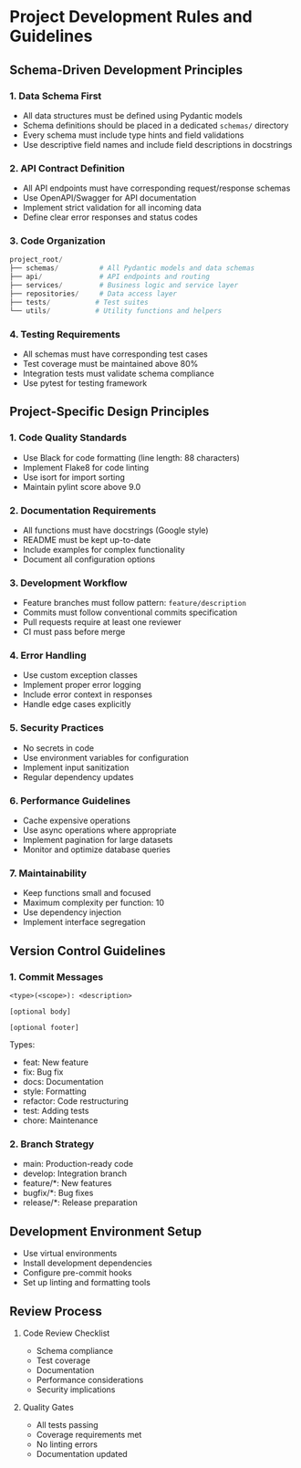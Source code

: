 # Project Development Rules and Guidelines

## Schema-Driven Development Principles

### 1. Data Schema First
- All data structures must be defined using Pydantic models
- Schema definitions should be placed in a dedicated `schemas/` directory
- Every schema must include type hints and field validations
- Use descriptive field names and include field descriptions in docstrings

### 2. API Contract Definition
- All API endpoints must have corresponding request/response schemas
- Use OpenAPI/Swagger for API documentation
- Implement strict validation for all incoming data
- Define clear error responses and status codes

### 3. Code Organization
```python
project_root/
├── schemas/          # All Pydantic models and data schemas
├── api/              # API endpoints and routing
├── services/         # Business logic and service layer
├── repositories/     # Data access layer
├── tests/           # Test suites
└── utils/           # Utility functions and helpers
```

### 4. Testing Requirements
- All schemas must have corresponding test cases
- Test coverage must be maintained above 80%
- Integration tests must validate schema compliance
- Use pytest for testing framework

## Project-Specific Design Principles

### 1. Code Quality Standards
- Use Black for code formatting (line length: 88 characters)
- Implement Flake8 for code linting
- Use isort for import sorting
- Maintain pylint score above 9.0

### 2. Documentation Requirements
- All functions must have docstrings (Google style)
- README must be kept up-to-date
- Include examples for complex functionality
- Document all configuration options

### 3. Development Workflow
- Feature branches must follow pattern: `feature/description`
- Commits must follow conventional commits specification
- Pull requests require at least one reviewer
- CI must pass before merge

### 4. Error Handling
- Use custom exception classes
- Implement proper error logging
- Include error context in responses
- Handle edge cases explicitly

### 5. Security Practices
- No secrets in code
- Use environment variables for configuration
- Implement input sanitization
- Regular dependency updates

### 6. Performance Guidelines
- Cache expensive operations
- Use async operations where appropriate
- Implement pagination for large datasets
- Monitor and optimize database queries

### 7. Maintainability
- Keep functions small and focused
- Maximum complexity per function: 10
- Use dependency injection
- Implement interface segregation

## Version Control Guidelines

### 1. Commit Messages
```
<type>(<scope>): <description>

[optional body]

[optional footer]
```
Types:
- feat: New feature
- fix: Bug fix
- docs: Documentation
- style: Formatting
- refactor: Code restructuring
- test: Adding tests
- chore: Maintenance

### 2. Branch Strategy
- main: Production-ready code
- develop: Integration branch
- feature/*: New features
- bugfix/*: Bug fixes
- release/*: Release preparation

## Development Environment Setup
- Use virtual environments
- Install development dependencies
- Configure pre-commit hooks
- Set up linting and formatting tools

## Review Process
1. Code Review Checklist
   - Schema compliance
   - Test coverage
   - Documentation
   - Performance considerations
   - Security implications

2. Quality Gates
   - All tests passing
   - Coverage requirements met
   - No linting errors
   - Documentation updated 